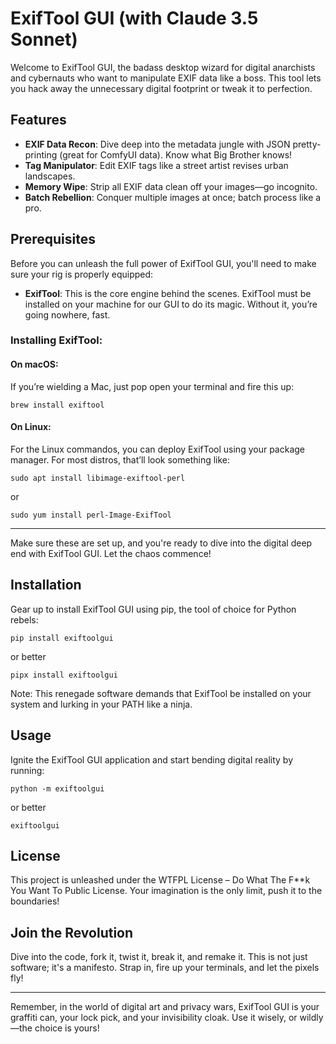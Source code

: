 # ExifTool GUI (with Claude 3.5 Sonnet)

Welcome to ExifTool GUI, the badass desktop wizard for digital anarchists and cybernauts who want to manipulate EXIF data like a boss. This tool lets you hack away the unnecessary digital footprint or tweak it to perfection.

## Features

- **EXIF Data Recon**: Dive deep into the metadata jungle with JSON pretty-printing (great for ComfyUI data). Know what Big Brother knows!
- **Tag Manipulator**: Edit EXIF tags like a street artist revises urban landscapes.
- **Memory Wipe**: Strip all EXIF data clean off your images—go incognito.
- **Batch Rebellion**: Conquer multiple images at once; batch process like a pro.

## Prerequisites

Before you can unleash the full power of ExifTool GUI, you'll need to make sure your rig is properly equipped:

- **ExifTool**: This is the core engine behind the scenes. ExifTool must be installed on your machine for our GUI to do its magic. Without it, you’re going nowhere, fast.

### Installing ExifTool:

#### On macOS:

If you’re wielding a Mac, just pop open your terminal and fire this up:

```
brew install exiftool
```

#### On Linux:

For the Linux commandos, you can deploy ExifTool using your package manager. For most distros, that’ll look something like:

```
sudo apt install libimage-exiftool-perl
```

or

```
sudo yum install perl-Image-ExifTool
```

---

Make sure these are set up, and you're ready to dive into the digital deep end with ExifTool GUI. Let the chaos commence!

## Installation

Gear up to install ExifTool GUI using pip, the tool of choice for Python rebels:

```
pip install exiftoolgui
```

or better

```
pipx install exiftoolgui
```

Note: This renegade software demands that ExifTool be installed on your system and lurking in your PATH like a ninja.

## Usage

Ignite the ExifTool GUI application and start bending digital reality by running:

```
python -m exiftoolgui
```

or better

```
exiftoolgui
```

## License

This project is unleashed under the WTFPL License – Do What The F\*\*k You Want To Public License. Your imagination is the only limit, push it to the boundaries!

## Join the Revolution

Dive into the code, fork it, twist it, break it, and remake it. This is not just software; it's a manifesto. Strap in, fire up your terminals, and let the pixels fly!

---

Remember, in the world of digital art and privacy wars, ExifTool GUI is your graffiti can, your lock pick, and your invisibility cloak. Use it wisely, or wildly—the choice is yours!

